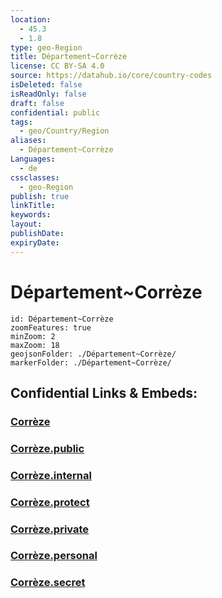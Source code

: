 ```yaml
---
location:
  - 45.3
  - 1.8
type: geo-Region
title: Département~Corrèze
license: CC BY-SA 4.0
source: https://datahub.io/core/country-codes
isDeleted: false
isReadOnly: false
draft: false
confidential: public
tags:
  - geo/Country/Region
aliases:
  - Département~Corrèze
Languages:
  - de
cssclasses:
  - geo-Region
publish: true
linkTitle:
keywords:
layout:
publishDate:
expiryDate:
---
```


# Département~Corrèze

```leaflet
id: Département~Corrèze
zoomFeatures: true 
minZoom: 2 
maxZoom: 18
geojsonFolder: ./Département~Corrèze/
markerFolder: ./Département~Corrèze/
```


## Confidential Links & Embeds: 

### [Corrèze](/_Standards/Earth/Continent/Europe/Europe~West/France/regions~France/Nouvelle-Aquitaine/departments~Aquitaine/Corrèze.md) 

### [Corrèze.public](/_public/Earth/Continent/Europe/Europe~West/France/regions~France/Nouvelle-Aquitaine/departments~Aquitaine/Corrèze.public.md) 

### [Corrèze.internal](/_internal/Earth/Continent/Europe/Europe~West/France/regions~France/Nouvelle-Aquitaine/departments~Aquitaine/Corrèze.internal.md) 

### [Corrèze.protect](/_protect/Earth/Continent/Europe/Europe~West/France/regions~France/Nouvelle-Aquitaine/departments~Aquitaine/Corrèze.protect.md) 

### [Corrèze.private](/_private/Earth/Continent/Europe/Europe~West/France/regions~France/Nouvelle-Aquitaine/departments~Aquitaine/Corrèze.private.md) 

### [Corrèze.personal](/_personal/Earth/Continent/Europe/Europe~West/France/regions~France/Nouvelle-Aquitaine/departments~Aquitaine/Corrèze.personal.md) 

### [Corrèze.secret](/_secret/Earth/Continent/Europe/Europe~West/France/regions~France/Nouvelle-Aquitaine/departments~Aquitaine/Corrèze.secret.md)

